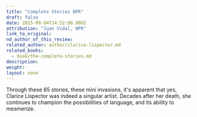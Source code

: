 ```yaml
---
title: "Complete Stories NPR"
draft: false
date: 2015-09-04T14:52:00.000Z
attribution: "Juan Vidal, NPR"
link_to_original:
nd_author_of_this_review:
related_author: author/clarice-lispector.md
related_books:
  - book/the-complete-stories.md
description:
weight:
layout: none
---
```

Through these 85 stories, these mini invasions, it's apparent that yes, Clarice Lispector was indeed a singular artist. Decades after her death, she continues to champion the possibilities of language, and its ability to mesmerize.

